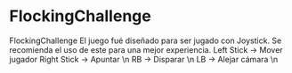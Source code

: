 # FlockingChallenge
FlockingChallenge
El juego fué diseñado para ser jugado con Joystick. Se recomienda el uso de este para una mejor experiencia.
Left Stick -> Mover jugador
Right Stick -> Apuntar \n
RB -> Disparar \n
LB -> Alejar cámara \n
